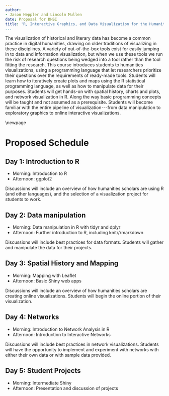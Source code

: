 ```yaml
---
author:
- Jason Heppler and Lincoln Mullen
date: Proposal for DHSI
title: 'R, Interactive Graphics, and Data Visualization for the Humanities'
...
```


The visualization of historical and literary data has become a common practice 
in digital humanities, drawing on older traditions of visualizing in these 
disciplines. A variety of out-of-the-box tools exist for easily jumping in to 
data and information visualization, but when we use these tools we run the risk 
of research questions being wedged into a tool rather than the tool fitting the 
research. This course introduces students to humanities visualizations, using a 
programming language that let researchers prioritize their questions over the 
requirements of ready-made tools. Students will learn how to 
iteratively create plots and maps using the R statistical programming 
language, as well as how to manipulate data for their purposes. Students will 
get hands-on with spatial history, charts and plots, and network visualization 
in R. Along the way basic programming concepts will be taught and not assumed as a prerequisite. Students will become familiar with the entire 
pipeline of visualization---from data manipulation to exploratory graphics to 
online interactive visualizations.

\newpage

# Proposed Schedule

## Day 1: Introduction to R

-   Morning: Introduction to R
-   Afternoon: ggplot2

Discussions will include an overview of how humanities scholars are using R (and other languages), and the selection of a visualization project for students to work.

## Day 2: Data manipulation

-   Morning: Data manipulation in R with tidyr and dplyr
-   Afternoon: Further introduction to R, including knitr/rmarkdown

Discussions will include best practices for data formats. Students will gather and manipulate the data for their projects.

## Day 3: Spatial History and Mapping

-   Morning: Mapping with Leaflet
-   Afternoon: Basic Shiny web apps

Discussions will include an overview of how humanities scholars are creating online visualizations. Students will begin the online portion of their visualization.

## Day 4: Networks

-   Morning: Introduction to Network Analysis in R
-   Afternoon: Introduction to Interactive Networks

Discussions will include best practices in network visualizations. Students will have the opportunity to implement and experiment with networks with either their own data or with sample data provided.

## Day 5: Student Projects

-   Morning: Intermediate Shiny
-   Afternoon: Presentation and discussion of projects

